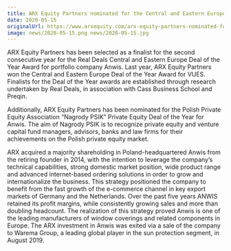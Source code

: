 ```yaml
---
title: ARX Equity Partners nominated for the Central and Eastern Europe Deal of the Year Award and the Nagrody PSIK Private Equity Deal of the Year Award
date: 2020-05-15
originalUrl: https://www.arxequity.com/arx-equity-partners-nominated-for-the-central-and-eastern-europe-deal-of-the-year-award-and-the-nagrody-psik-private-equity-deal-of-the-year-award/
image: news/2020-05-15.png news/2020-05-15.jpg
---
```


ARX Equity Partners has been selected as a finalist for the second consecutive year for the Real Deals Central and Eastern Europe Deal of the Year Award for portfolio company Anwis. Last year, ARX Equity Partners won the Central and Eastern Europe Deal of the Year Award for VUES. Finalists for the Deal of the Year awards are established through research undertaken by Real Deals, in association with Cass Business School and Preqin.

Additionally, ARX Equity Partners has been nominated for the Polish Private Equity Association “Nagrody PSIK” Private Equity Deal of the Year for Anwis. The aim of Nagrody PSIK is to recognize private equity and venture capital fund managers, advisors, banks and law firms for their achievements on the Polish private equity market.

ARX acquired a majority shareholding in Poland-headquartered Anwis from the retiring founder in 2014, with the intention to leverage the company’s technical capabilities, strong domestic market position, wide product range and advanced internet-based ordering solutions in order to grow and internationalize the business. This strategy positioned the company to benefit from the fast growth of the e-commerce channel in key export markets of Germany and the Netherlands. Over the past five years ANWIS retained its profit margins, while consistently growing sales and more than doubling headcount. The realization of this strategy proved Anwis is one of the leading manufacturers of window coverings and related components in Europe. The ARX investment in Anwis was exited via a sale of the company to Warema Group, a leading global player in the sun protection segment, in August 2019.
